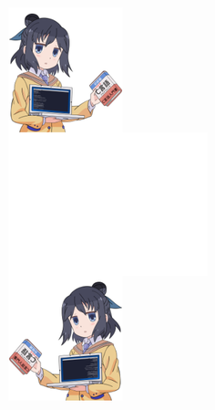 <img src="https://raw.githubusercontent.com/Nomeleel/Assets/master/Nomeleel/computer-programming-anime-programming-language-thread-animation-gril.png" width="200" align="center"/><img src="https://github.com/ocidenttal/ocidenttal/blob/main/github-metrics.svg" width="350" height="251" align="center"/><img src="https://raw.githubusercontent.com/Nomeleel/Assets/master/Nomeleel/computer-programming-anime-programming-language-thread-animation-gril-rote.png" width="200"  align="center"/>

